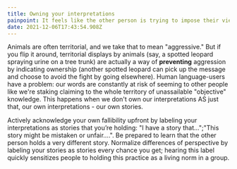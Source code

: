 ```yaml
---
title: Owning your interpretations
painpoint: It feels like the other person is trying to impose their viewpoint on you
date: 2021-12-06T17:43:54.908Z
---
```

Animals are often territorial, and we take that to mean "aggressive." But if you flip it around, territorial displays by animals (say, a spotted leopard spraying urine on a tree trunk) are actually a way of **preventing** aggression by indicating ownership (another spotted leopard can pick up the message and choose to avoid the fight by going elsewhere). Human language-users have a problem: our words are constantly at risk of seeming to other people like we're staking claiming to the whole territory of unassailable "objective" knowledge. This happens when we don't own our interpretations AS just that, our own interpretations - our own stories. 

Actively acknowledge your own fallibility upfront by labeling your interpretations as stories that you’re holding: "I have a story that…";"This story might be mistaken or unfair….". Be prepared to learn that the other person holds a very different story. Normalize differences of perspective by labeling your stories as stories every chance you get; hearing this label quickly sensitizes people to holding this practice as a living norm in a group.